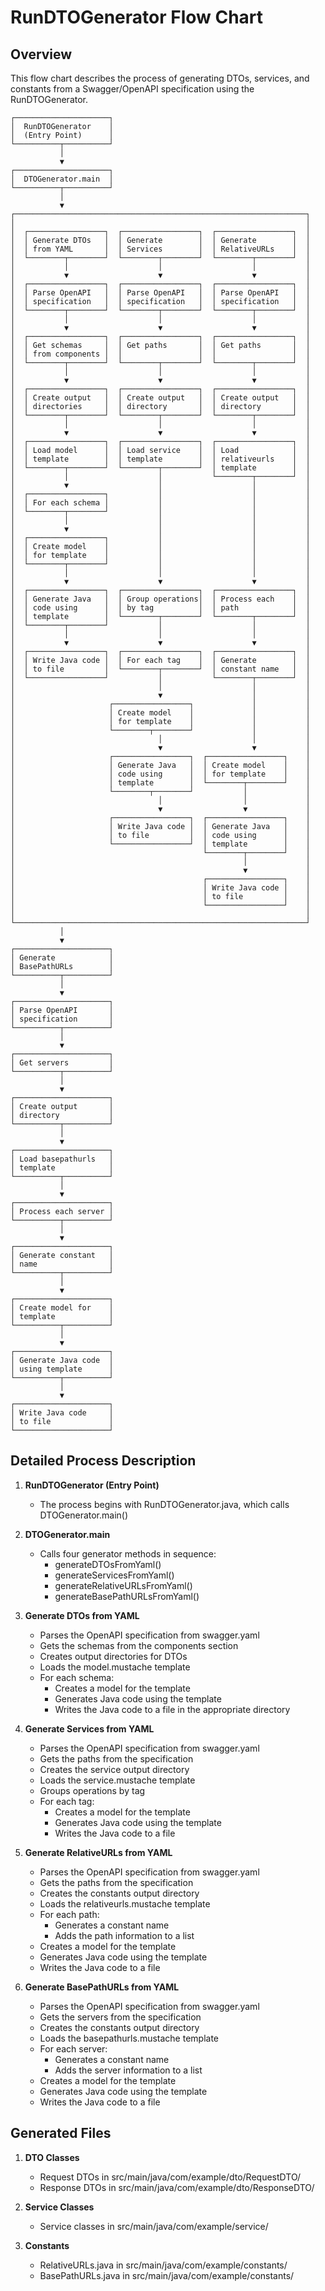 # RunDTOGenerator Flow Chart

## Overview
This flow chart describes the process of generating DTOs, services, and constants from a Swagger/OpenAPI specification using the RunDTOGenerator.

```
┌─────────────────────┐
│  RunDTOGenerator    │
│  (Entry Point)      │
└──────────┬──────────┘
           │
           ▼
┌─────────────────────┐
│  DTOGenerator.main  │
└──────────┬──────────┘
           │
           ▼
┌─────────────────────────────────────────────────────────────────┐
│                                                                 │
│  ┌─────────────────┐  ┌─────────────────┐  ┌─────────────────┐  │
│  │ Generate DTOs   │  │ Generate        │  │ Generate        │  │
│  │ from YAML       │  │ Services        │  │ RelativeURLs    │  │
│  └────────┬────────┘  └────────┬────────┘  └────────┬────────┘  │
│           │                    │                    │           │
│           ▼                    ▼                    ▼           │
│  ┌─────────────────┐  ┌─────────────────┐  ┌─────────────────┐  │
│  │ Parse OpenAPI   │  │ Parse OpenAPI   │  │ Parse OpenAPI   │  │
│  │ specification   │  │ specification   │  │ specification   │  │
│  └────────┬────────┘  └────────┬────────┘  └────────┬────────┘  │
│           │                    │                    │           │
│           ▼                    ▼                    ▼           │
│  ┌─────────────────┐  ┌─────────────────┐  ┌─────────────────┐  │
│  │ Get schemas     │  │ Get paths       │  │ Get paths       │  │
│  │ from components │  │                 │  │                 │  │
│  └────────┬────────┘  └────────┬────────┘  └────────┬────────┘  │
│           │                    │                    │           │
│           ▼                    ▼                    ▼           │
│  ┌─────────────────┐  ┌─────────────────┐  ┌─────────────────┐  │
│  │ Create output   │  │ Create output   │  │ Create output   │  │
│  │ directories     │  │ directory       │  │ directory       │  │
│  └────────┬────────┘  └────────┬────────┘  └────────┬────────┘  │
│           │                    │                    │           │
│           ▼                    ▼                    ▼           │
│  ┌─────────────────┐  ┌─────────────────┐  ┌─────────────────┐  │
│  │ Load model      │  │ Load service    │  │ Load            │  │
│  │ template        │  │ template        │  │ relativeurls    │  │
│  └────────┬────────┘  └────────┬────────┘  │ template        │  │
│           │                    │           └────────┬────────┘  │
│           ▼                    │                    │           │
│  ┌─────────────────┐           │                    │           │
│  │ For each schema │           │                    │           │
│  └────────┬────────┘           │                    │           │
│           │                    │                    │           │
│           ▼                    │                    │           │
│  ┌─────────────────┐           │                    │           │
│  │ Create model    │           │                    │           │
│  │ for template    │           │                    │           │
│  └────────┬────────┘           │                    │           │
│           │                    │                    │           │
│           ▼                    ▼                    ▼           │
│  ┌─────────────────┐  ┌─────────────────┐  ┌─────────────────┐  │
│  │ Generate Java   │  │ Group operations│  │ Process each    │  │
│  │ code using      │  │ by tag          │  │ path            │  │
│  │ template        │  └────────┬────────┘  └────────┬────────┘  │
│  └────────┬────────┘           │                    │           │
│           │                    │                    │           │
│           ▼                    ▼                    ▼           │
│  ┌─────────────────┐  ┌─────────────────┐  ┌─────────────────┐  │
│  │ Write Java code │  │ For each tag    │  │ Generate        │  │
│  │ to file         │  └────────┬────────┘  │ constant name   │  │
│  └─────────────────┘           │           └────────┬────────┘  │
│                                │                    │           │
│                                ▼                    │           │
│                     ┌─────────────────┐             │           │
│                     │ Create model    │             │           │
│                     │ for template    │             │           │
│                     └────────┬────────┘             │           │
│                                │                    │           │
│                                ▼                    ▼           │
│                     ┌─────────────────┐  ┌─────────────────┐    │
│                     │ Generate Java   │  │ Create model    │    │
│                     │ code using      │  │ for template    │    │
│                     │ template        │  └────────┬────────┘    │
│                     └────────┬────────┘           │             │
│                                │                  │             │
│                                ▼                  ▼             │
│                     ┌─────────────────┐  ┌─────────────────┐    │
│                     │ Write Java code │  │ Generate Java   │    │
│                     │ to file         │  │ code using      │    │
│                     └─────────────────┘  │ template        │    │
│                                          └────────┬────────┘    │
│                                                   │             │
│                                                   ▼             │
│                                          ┌─────────────────┐    │
│                                          │ Write Java code │    │
│                                          │ to file         │    │
│                                          └─────────────────┘    │
│                                                                 │
└─────────────────────────────────────────────────────────────────┘
           │
           ▼
┌─────────────────────┐
│ Generate            │
│ BasePathURLs        │
└──────────┬──────────┘
           │
           ▼
┌─────────────────────┐
│ Parse OpenAPI       │
│ specification       │
└──────────┬──────────┘
           │
           ▼
┌─────────────────────┐
│ Get servers         │
└──────────┬──────────┘
           │
           ▼
┌─────────────────────┐
│ Create output       │
│ directory           │
└──────────┬──────────┘
           │
           ▼
┌─────────────────────┐
│ Load basepathurls   │
│ template            │
└──────────┬──────────┘
           │
           ▼
┌─────────────────────┐
│ Process each server │
└──────────┬──────────┘
           │
           ▼
┌─────────────────────┐
│ Generate constant   │
│ name                │
└──────────┬──────────┘
           │
           ▼
┌─────────────────────┐
│ Create model for    │
│ template            │
└──────────┬──────────┘
           │
           ▼
┌─────────────────────┐
│ Generate Java code  │
│ using template      │
└──────────┬──────────┘
           │
           ▼
┌─────────────────────┐
│ Write Java code     │
│ to file             │
└─────────────────────┘
```

## Detailed Process Description

1. **RunDTOGenerator (Entry Point)**
   - The process begins with RunDTOGenerator.java, which calls DTOGenerator.main()

2. **DTOGenerator.main**
   - Calls four generator methods in sequence:
     - generateDTOsFromYaml()
     - generateServicesFromYaml()
     - generateRelativeURLsFromYaml()
     - generateBasePathURLsFromYaml()

3. **Generate DTOs from YAML**
   - Parses the OpenAPI specification from swagger.yaml
   - Gets the schemas from the components section
   - Creates output directories for DTOs
   - Loads the model.mustache template
   - For each schema:
     - Creates a model for the template
     - Generates Java code using the template
     - Writes the Java code to a file in the appropriate directory

4. **Generate Services from YAML**
   - Parses the OpenAPI specification from swagger.yaml
   - Gets the paths from the specification
   - Creates the service output directory
   - Loads the service.mustache template
   - Groups operations by tag
   - For each tag:
     - Creates a model for the template
     - Generates Java code using the template
     - Writes the Java code to a file

5. **Generate RelativeURLs from YAML**
   - Parses the OpenAPI specification from swagger.yaml
   - Gets the paths from the specification
   - Creates the constants output directory
   - Loads the relativeurls.mustache template
   - For each path:
     - Generates a constant name
     - Adds the path information to a list
   - Creates a model for the template
   - Generates Java code using the template
   - Writes the Java code to a file

6. **Generate BasePathURLs from YAML**
   - Parses the OpenAPI specification from swagger.yaml
   - Gets the servers from the specification
   - Creates the constants output directory
   - Loads the basepathurls.mustache template
   - For each server:
     - Generates a constant name
     - Adds the server information to a list
   - Creates a model for the template
   - Generates Java code using the template
   - Writes the Java code to a file

## Generated Files

1. **DTO Classes**
   - Request DTOs in src/main/java/com/example/dto/RequestDTO/
   - Response DTOs in src/main/java/com/example/dto/ResponseDTO/

2. **Service Classes**
   - Service classes in src/main/java/com/example/service/

3. **Constants**
   - RelativeURLs.java in src/main/java/com/example/constants/
   - BasePathURLs.java in src/main/java/com/example/constants/